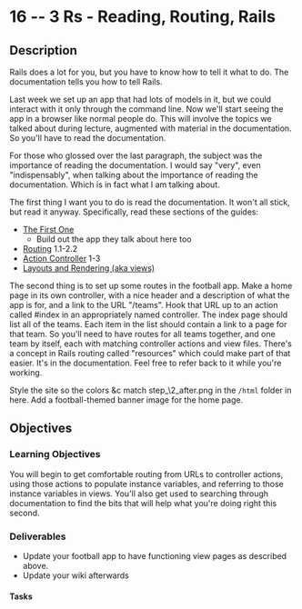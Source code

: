 # 16 -- 3 Rs - Reading, Routing, Rails 

## Description

Rails does a lot for you, but you have to know how to tell it what to do. The documentation tells you how to tell Rails. 

Last week we set up an app that had lots of models in it, but we could interact with it only through the command line. Now we'll start seeing the app in a browser like normal people do. This will involve the topics we talked about during lecture, augmented with material in the documentation. So you'll have to read the documentation.

For those who glossed over the last paragraph, the subject was the importance of reading the documentation. I would say "very", even "indispensably", when talking about the importance of reading the documentation. Which is in fact what I am talking about.

The first thing I want you to do is read the documentation. It won't all stick, but read it anyway. Specifically, read these sections of the guides:
* [The First One](http://guides.rubyonrails.org/getting_started.html)
  * Build out the app they talk about here too
* [Routing](http://guides.rubyonrails.org/routing.html) 1.1-2.2
* [Action Controller](http://guides.rubyonrails.org/action_controller_overview.html) 1-3
* [Layouts and Rendering (aka views)](http://guides.rubyonrails.org/layouts_and_rendering.html)

The second thing is to set up some routes in the football app. Make a home page in its own controller, with a nice header and a description of what the app is for, and a link to the URL "/teams". Hook that URL up to an action called \#index in an appropriately named controller. The index page should list all of the teams. Each item in the list should contain a link to a page for that team. So you'll need to have routes for all teams together, and one team by itself, each with matching controller actions and view files. There's a concept in Rails routing called "resources" which could make part of that easier. It's in the documentation. Feel free to refer back to it while you're working.

Style the site so the colors &c match step_\2_after.png in the `/html` folder in here. Add a football-themed banner image for the home page.

## Objectives

### Learning Objectives

You will begin to get comfortable routing from URLs to controller actions, using those actions to populate instance variables, and referring to those instance variables in views. You'll also get used to searching through documentation to find the bits that will help what you're doing right this second.

### Deliverables

* Update your football app to have functioning view pages as described above. 
* Update your wiki afterwards 
 

#### Tasks
